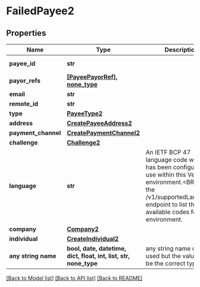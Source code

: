 # FailedPayee2


## Properties
Name | Type | Description | Notes
------------ | ------------- | ------------- | -------------
**payee_id** | **str** |  | [optional] [readonly] 
**payor_refs** | [**[PayeePayorRef], none_type**](PayeePayorRef.md) |  | [optional] [readonly] 
**email** | **str** |  | [optional] 
**remote_id** | **str** |  | [optional] 
**type** | [**PayeeType2**](PayeeType2.md) |  | [optional] 
**address** | [**CreatePayeeAddress2**](CreatePayeeAddress2.md) |  | [optional] 
**payment_channel** | [**CreatePaymentChannel2**](CreatePaymentChannel2.md) |  | [optional] 
**challenge** | [**Challenge2**](Challenge2.md) |  | [optional] 
**language** | **str** | An IETF BCP 47 language code which has been configured for use within this Velo environment.&lt;BR&gt; See the /v1/supportedLanguages endpoint to list the available codes for an environment.  | [optional] 
**company** | [**Company2**](Company2.md) |  | [optional] 
**individual** | [**CreateIndividual2**](CreateIndividual2.md) |  | [optional] 
**any string name** | **bool, date, datetime, dict, float, int, list, str, none_type** | any string name can be used but the value must be the correct type | [optional]

[[Back to Model list]](../README.md#documentation-for-models) [[Back to API list]](../README.md#documentation-for-api-endpoints) [[Back to README]](../README.md)



